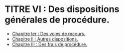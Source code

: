 # TITRE VI : Des dispositions générales de procédure.

- [Chapitre Ier : Des voies de recours.](chapitre-ier)
- [Chapitre II : Autres dispositions.](chapitre-ii)
- [Chapitre III : Des frais de procédure.](chapitre-iii)

